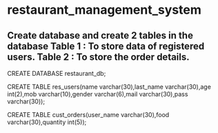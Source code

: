 # restaurant_management_system

Create database and create 2 tables in the database
Table 1 : To store data of registered users.
Table 2 : To store the order details.
------------------------------------------------------------------------------------------------------------------------------------------

CREATE DATABASE restaurant_db;

CREATE TABLE res_users(name varchar(30),last_name varchar(30),age int(2),mob varchar(10),gender varchar(6),mail varchar(30),pass varchar(30));

CREATE TABLE cust_orders(user_name varchar(30),food varchar(30),quantity int(5));
